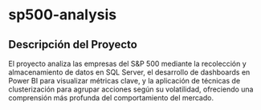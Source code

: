 # sp500-analysis
## Descripción del Proyecto
El proyecto analiza las empresas del S&P 500 mediante la recolección y almacenamiento de datos en SQL Server, el desarrollo de dashboards en Power BI para visualizar métricas clave, y la aplicación de técnicas de clusterización para agrupar acciones según su volatilidad, ofreciendo una comprensión más profunda del comportamiento del mercado.
